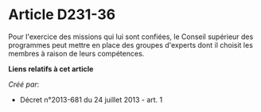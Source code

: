 # Article D231-36

Pour l'exercice des missions qui lui sont confiées, le Conseil supérieur des programmes peut mettre en place des groupes
d'experts dont il choisit les membres à raison de leurs compétences.

**Liens relatifs à cet article**

_Créé par_:

  - Décret n°2013-681 du 24 juillet 2013 - art. 1
